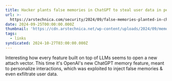 ```yaml
---
title: Hacker plants false memories in ChatGPT to steal user data in perpetuity
url: >-
  https://arstechnica.com/security/2024/09/false-memories-planted-in-chatgpt-give-hacker-persistent-exfiltration-channel/
date: 2024-09-25T00:00:00.000Z
thumbnail: 'https://cdn.arstechnica.net/wp-content/uploads/2024/09/memory-760x380.jpg'
tags:
  - links
syndicated: 2024-10-27T03:00:00.000Z
---
```


Interesting how every feature built on top of LLMs seems to open a new attach vector. This time it's OpenAI's new ChatGPT memory feature, meant to personalize interactions, which was exploited to inject false memories & even exfiltrate user data.

